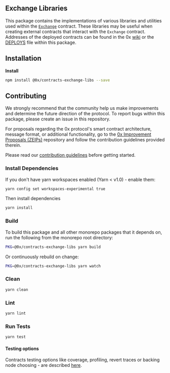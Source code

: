 ## Exchange Libraries

This package contains the implementations of various libraries and utilities used within the [`Exchange`](https://github.com/0xProject/0x-protocol-specification/blob/master/v2/v2-specification.md#exchange) contract. These libraries may be useful when creating external contracts that interact with the `Exchange` contract. Addresses of the deployed contracts can be found in the 0x [wiki](https://0xproject.com/wiki#Deployed-Addresses) or the [DEPLOYS](./DEPLOYS.json) file within this package.

## Installation

**Install**

```bash
npm install @0x/contracts-exchange-libs --save
```

## Contributing

We strongly recommend that the community help us make improvements and determine the future direction of the protocol. To report bugs within this package, please create an issue in this repository.

For proposals regarding the 0x protocol's smart contract architecture, message format, or additional functionality, go to the [0x Improvement Proposals (ZEIPs)](https://github.com/0xProject/ZEIPs) repository and follow the contribution guidelines provided therein.

Please read our [contribution guidelines](../../CONTRIBUTING.md) before getting started.

### Install Dependencies

If you don't have yarn workspaces enabled (Yarn < v1.0) - enable them:

```bash
yarn config set workspaces-experimental true
```

Then install dependencies

```bash
yarn install
```

### Build

To build this package and all other monorepo packages that it depends on, run the following from the monorepo root directory:

```bash
PKG=@0x/contracts-exchange-libs yarn build
```

Or continuously rebuild on change:

```bash
PKG=@0x/contracts-exchange-libs yarn watch
```

### Clean

```bash
yarn clean
```

### Lint

```bash
yarn lint
```

### Run Tests

```bash
yarn test
```

#### Testing options

Contracts testing options like coverage, profiling, revert traces or backing node choosing - are described [here](../TESTING.md).
